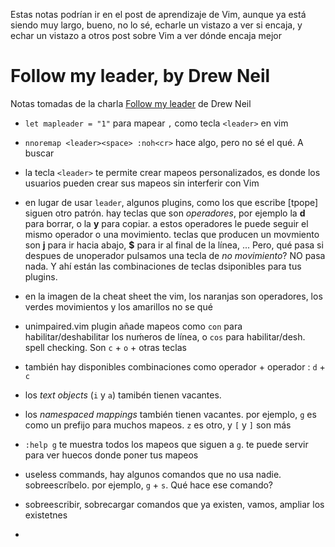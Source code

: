 Estas notas podrían ir en el post de aprendizaje de Vim, aunque ya está siendo muy largo, bueno, no lo sé, echarle un vistazo a ver si encaja, y echar un vistazo a otros post sobre Vim a ver dónde encaja mejor

# Follow my leader, by Drew Neil

Notas tomadas de la charla [Follow my leader](https://vimeo.com/85343734) de Drew Neil

- `let mapleader = "1"` para mapear `,` como tecla `<leader>` en vim
- `nnoremap <leader><space> :noh<cr>` hace algo, pero no sé el qué. A buscar

- la tecla `<leader>` te permite crear mapeos personalizados, es donde los usuarios pueden crear sus mapeos sin interferir con Vim

- en lugar de usar `leader`, algunos plugins, como los que escribe [tpope] siguen otro patrón. hay teclas que son *operadores*, por ejemplo la **d** para borrar, o la **y** para copiar. a estos operadores le puede seguir el mismo operador o una movimiento. teclas que producen un movmiento son **j** para ir hacia abajo, **$** para ir al final de la línea, ... Pero, qué pasa si despues de unoperador pulsamos una tecla de *no movimiento*? NO pasa nada. Y ahí están las combinaciones de teclas dsiponibles para tus plugins.

- en la imagen de la cheat sheet the vim, los naranjas son operadores, los verdes movimientos y los amarillos no se qué

- unimpaired.vim plugin añade mapeos como `con` para habilitar/deshabilitar los nuḿeros de línea, o `cos` para habilitar/desh. spell checking. Son `c` + `o` + otras teclas

- también hay disponibles combinaciones como operador + operador : `d` + `c`

- los *text objects* (`i` y `a`) tamibén tienen vacantes.

- los *namespaced mappings* también tienen vacantes. por ejemplo, `g` es como un prefijo para muchos mapeos. `z` es otro, y `[` y `]` son más

- `:help g` te muestra todos los mapeos que siguen a `g`. te puede servir para ver huecos donde poner tus mapeos

- useless commands, hay algunos comandos que no usa nadie. sobreescríbelo. por ejemplo, `g` + `s`. Qué hace ese comando?

- sobreescribir, sobrecargar comandos que ya existen, vamos, ampliar los existetnes

- 

